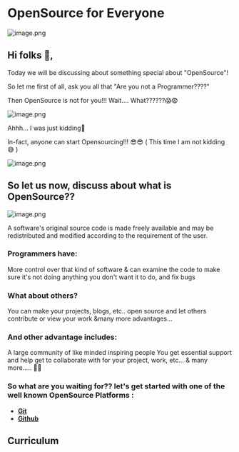 # OpenSource for Everyone
![image.png](https://pulkitsinghdev.hashnode.dev/_next/image?url=https%3A%2F%2Fcdn.hashnode.com%2Fres%2Fhashnode%2Fimage%2Fupload%2Fv1622860203177%2FduGc-I08R.png%3Fw%3D1600%26h%3D840%26fit%3Dcrop%26crop%3Dentropy%26auto%3Dcompress%2Cformat%26format%3Dwebp&w=1920&q=75)
## Hi folks 👋,

Today we will be discussing about something special about "OpenSource"!

So let me first of all, ask you all that "Are you not a Programmer????"

Then OpenSource is not for you!!! Wait.... What??????😱😨

![image.png](https://hips.hearstapps.com/pop.h-cdn.co/assets/17/24/640x320/landscape-1497533116-not-dead.gif)

Ahhh... I was just kidding🤣

In-fact, anyone can start Opensourcing!!! 😎😎 ( This time I am not kidding 😅 )

![image.png](https://i.imgur.com/nZ3HzWX.gif)

## So let us now, discuss about what is OpenSource??
![image.png](https://i.gifer.com/origin/76/76c9615fe30684f1f66a7f554b431c0c.gif)

A software's original source code is made freely available and may be redistributed and modified according to the requirement of the user.

### Programmers have:
More control over that kind of software & can examine the code to make sure it's not doing anything you don't want it to do, and fix bugs

### What about others?
You can make your projects, blogs, etc.. open source and let others contribute or view your work &many more advantages...

### And other advantage includes:

A large community of like minded inspiring people
You get essential support and help
get to collaborate with for your project, work, etc... & many more..... 🤩🤩

### So what are you waiting for?? let's get started with one of the well known OpenSource Platforms :

- **[Git](#Git)**
- **[Github](#Github)**

## Curriculum
